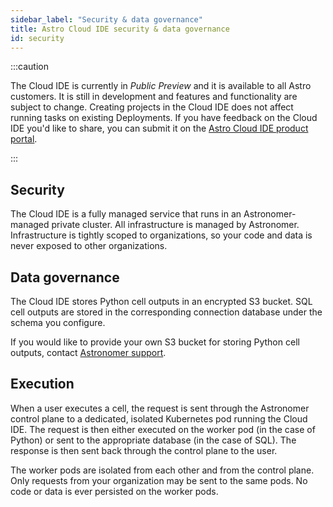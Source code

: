 ```yaml
---
sidebar_label: "Security & data governance"
title: Astro Cloud IDE security & data governance
id: security
---
```


:::caution

<!-- id to make it easier to remove: cloud-ide-preview-banner -->

The Cloud IDE is currently in _Public Preview_ and it is available to all Astro customers. It is still in development and features and functionality are subject to change. Creating projects in the Cloud IDE does not affect running tasks on existing Deployments. If you have feedback on the Cloud IDE you'd like to share, you can submit it on the [Astro Cloud IDE product portal](https://portal.productboard.com/75k8qmuqjacnrrnef446fggj).

:::

## Security

The Cloud IDE is a fully managed service that runs in an Astronomer-managed private cluster. All infrastructure is managed by Astronomer. Infrastructure is tightly scoped to organizations, so your code and data is never exposed to other organizations.

## Data governance

The Cloud IDE stores Python cell outputs in an encrypted S3 bucket. SQL cell outputs are stored in the corresponding connection database under the schema you configure.

If you would like to provide your own S3 bucket for storing Python cell outputs, contact [Astronomer support](https://cloud.astronomer.io/support).

## Execution

When a user executes a cell, the request is sent through the Astronomer control plane to a dedicated, isolated Kubernetes pod running the Cloud IDE. The request is then either executed on the worker pod (in the case of Python) or sent to the appropriate database (in the case of SQL). The response is then sent back through the control plane to the user.

The worker pods are isolated from each other and from the control plane. Only requests from your organization may be sent to the same pods. No code or data is ever persisted on the worker pods.
